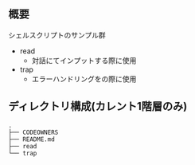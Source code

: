 ## 概要
シェルスクリプトのサンプル群
- read
  - 対話にてインプットする際に使用
- trap
  - エラーハンドリングをの際に使用

## ディレクトリ構成(カレント1階層のみ)
```
.
├── CODEOWNERS
├── README.md
├── read
└── trap
```
